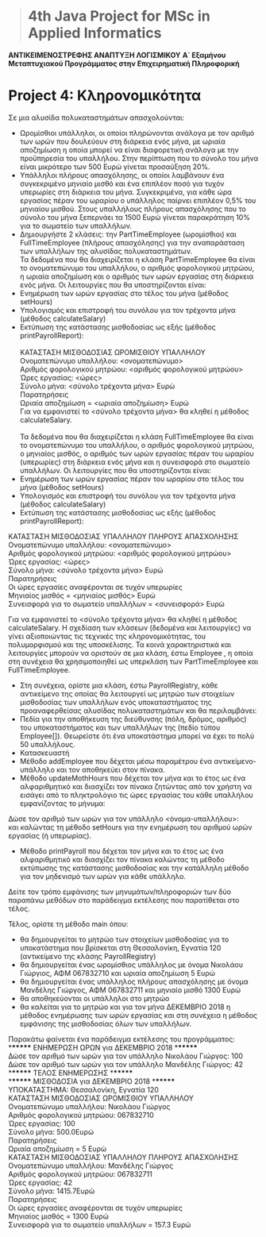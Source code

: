 > # 4th Java Project for MSc in Applied Informatics

**ΑΝΤΙΚΕΙΜΕΝΟΣΤΡΕΦΗΣ ΑΝΑΠΤΥΞΗ ΛΟΓΙΣΜΙΚΟΥ**
**A΄ Εξαμήνου Μεταπτυχιακού Προγράμματος στην Επιχειρηματική Πληροφορική**

# Project 4: Κληρονομικότητα

Σε μια αλυσίδα πολυκαταστημάτων απασχολούνται:

- Ωρομίσθιοι υπάλληλοι, οι οποίοι πληρώνονται ανάλογα με τον αριθμό των ωρών που δουλεύουν στη διάρκεια ενός μήνα, με ωριαία αποζημίωση η οποία μπορεί να είναι διαφορετική ανάλογα με την προϋπηρεσία του υπαλλήλου. Στην περίπτωση που το σύνολο του μήνα είναι μικρότερο των 500 Ευρώ γίνεται προσαύξηση 20%.
- Υπάλληλοι πλήρους απασχόλησης, οι οποίοι λαμβάνουν ένα συγκεκριμένο μηνιαίο μισθό και ένα επιπλέον ποσό για τυχόν υπερωρίες στη διάρκεια του μήνα. Συγκεκριμένα, για κάθε ώρα εργασίας πέραν του ωραρίου ο υπάλληλος παίρνει επιπλέον 0,5% του μηνιαίου μισθού. Στους υπαλλήλους πλήρους απασχόλησης που το σύνολο του μήνα ξεπερνάει τα 1500 Ευρώ γίνεται παρακράτηση 10% για το σωματείο των υπαλλήλων.
- Δημιουργήστε 2 κλάσεις: την PartTimeEmployee (ωρομίσθιοι) και FullTimeEmployee (πλήρους απασχόλησης) για την αναπαράσταση των υπαλλήλων της αλυσίδας πολυκαταστημάτων.<br>
  Τα δεδομένα που θα διαχειρίζεται η κλάση PartTimeEmployee θα είναι το ονοματεπώνυμο του υπαλλήλου, ο αριθμός φορολογικού μητρώου, η ωριαία αποζημίωση και ο αριθμός των ωρών εργασίας στη διάρκεια ενός μήνα. Οι λειτουργίες που θα υποστηρίζονται είναι:<br>
- Ενημέρωση των ωρών εργασίας στο τέλος του μήνα (μέθοδος setHours)
- Υπολογισμός και επιστροφή του συνόλου για τον τρέχοντα μήνα (μέθοδος calculateSalary)
- Εκτύπωση της κατάστασης μισθοδοσίας ως εξής (μέθοδος printPayrollReport):<br>
  <br>
  ΚΑΤΑΣΤΑΣΗ ΜΙΣΘΟΔΟΣΙΑΣ ΩΡΟΜΙΣΘΙΟΥ ΥΠΑΛΛΗΛΟΥ <br>
  Ονοματεπώνυμο υπαλλήλου: <ονοματεπώνυμο> <br>
  Αριθμός φορολογικού μητρώου: <αριθμός φορολογικού μητρώου> <br>
  Ώρες εργασίας: <ώρες> <br>
  Σύνολο μήνα: <σύνολο τρέχοντα μήνα> Ευρώ <br>
  Παρατηρήσεις <br>
  Ωριαία αποζημίωση = <ωριαία αποζημίωση> Ευρώ <br>
  Για να εμφανιστεί το <σύνολο τρέχοντα μήνα> θα κληθεί η μέθοδος calculateSalary. <br>
  <br>
  Τα δεδομένα που θα διαχειρίζεται η κλάση FullTimeEmployee θα είναι το ονοματεπώνυμο του υπαλλήλου, ο αριθμός φορολογικού μητρώου, ο μηνιαίος μισθός, ο αριθμός των ωρών εργασίας πέραν του ωραρίου (υπερωρίες) στη διάρκεια ενός μήνα και η συνεισφορά στο σωματείο υπαλλήλων. Οι λειτουργίες που θα υποστηρίζονται είναι: <br>
- Ενημέρωση των ωρών εργασίας πέραν του ωραρίου στο τέλος του μήνα (μέθοδος setHours)
- Υπολογισμός και επιστροφή του συνόλου για τον τρέχοντα μήνα (μέθοδος calculateSalary)
- Εκτύπωση της κατάστασης μισθοδοσίας ως εξής (μέθοδος printPayrollReport): <br>

ΚΑΤΑΣΤΑΣΗ ΜΙΣΘΟΔΟΣΙΑΣ ΥΠΑΛΛΗΛΟΥ ΠΛΗΡΟΥΣ ΑΠΑΣΧΟΛΗΣΗΣ <br>
Ονοματεπώνυμο υπαλλήλου: <ονοματεπώνυμο><br>
Αριθμός φορολογικού μητρώου: <αριθμός φορολογικού μητρώου><br>
Ώρες εργασίας: <ώρες><br>
Σύνολο μήνα: <σύνολο τρέχοντα μήνα> Ευρώ<br>
Παρατηρήσεις<br>
Οι ώρες εργασίες αναφέρονται σε τυχόν υπερωρίες<br>
Μηνιαίος μισθός = <μηνιαίος μισθός> Ευρώ<br>
Συνεισφορά για το σωματείο υπαλλήλων = <συνεισφορά> Ευρώ<br>

Για να εμφανιστεί το <σύνολο τρέχοντα μήνα> θα κληθεί η μέθοδος calculateSalary.
Η σχεδίαση των κλάσεων (δεδομένα και λειτουργίες) να γίνει αξιοποιώντας τις τεχνικές της κληρονομικότητας, του πολυμορφισμού και της υποσκέλισης. Τα κοινά χαρακτηριστικά και λειτουργίες μπορούν να οριστούν σε μια κλάση, έστω Employee , η οποία στη συνέχεια θα χρησιμοποιηθεί ως υπερκλάση των PartTimeEmployee και FullTimeEmployee.

- Στη συνέχεια, ορίστε μια κλάση, έστω PayrollRegistry, κάθε αντικείμενο της οποίας θα λειτουργεί ως μητρώο των στοιχείων μισθοδοσίας των υπαλλήλων ενός υποκαταστήματος της προαναφερθείσας αλυσίδας πολυκαταστημάτων και θα περιλαμβάνει:
- Πεδία για την αποθήκευση της διεύθυνσης (πόλη, δρόμος, αριθμός) του υποκαταστήματος και των υπαλλήλων της (πεδίο τύπου Employee[]). Θεωρείστε ότι ένα υποκατάστημα μπορεί να έχει το πολύ 50 υπαλλήλους.
- Κατασκευαστή
- Μέθοδο addEmployee που δέχεται μέσω παραμέτρου ένα αντικείμενο-υπάλληλο και τον αποθηκεύει στον πίνακα.
- Μέθοδο updateMothHours που δέχεται τον μήνα και το έτος ως ένα αλφαριθμητικό και διασχίζει τον πίνακα ζητώντας από τον χρήστη να εισάγει από το πληκτρολόγιο τις ώρες εργασίας του κάθε υπαλλήλου εμφανίζοντας το μήνυμα:<br>

Δώσε τον αριθμό των ωρών για τον υπάλληλο <όνομα-υπαλλήλου>: <br>
και καλώντας τη μέθοδο setHours για την ενημέρωση του αριθμού ωρών εργασίας (ή υπερωρίας).<br>

- Μέθοδο printPayroll που δέχεται τον μήνα και το έτος ως ένα αλφαριθμητικό και διασχίζει τον πίνακα καλώντας τη μέθοδο εκτύπωσης της κατάστασης μισθοδοσίας και την κατάλληλη μέθοδο για τον μηδενισμό των ωρών για κάθε υπάλληλο.<br>

Δείτε τον τρόπο εμφάνισης των μηνυμάτων/πληροφοριών των δύο παραπάνω μεθόδων στο παράδειγμα εκτέλεσης που παρατίθεται στο τέλος.<br>

Τέλος, ορίστε τη μέθοδο main όπου:

- θα δημιουργείται το μητρώο των στοιχείων μισθοδοσίας για το υποκατάστημα που βρίσκεται στη Θεσσαλονίκη, Εγνατία 120 (αντικείμενο της κλάσης PayrollRegistry)
- θα δημιουργείται ένας ωρομίσθιος υπάλληλος με όνομα Νικολάου Γιώργιος, ΑΦΜ 067832710 και ωριαία αποζημίωση 5 Ευρώ
- θα δημιουργείται ένας υπάλληλος πλήρους απασχόλησης με όνομα Μανδέλης Γιώργος, ΑΦΜ 067832711 και μηνιαίο μισθό 1300 Ευρώ
- θα αποθηκεύονται οι υπάλληλοι στο μητρώο
- θα καλείται για το μητρώο και για τον μήνα ΔΕΚΕΜΒΡΙΟ 2018 η μέθοδος ενημέρωσης των ωρών εργασίας και στη συνέχεια η μέθοδος εμφάνισης της μισθοδοσίας όλων των υπαλλήλων.<br>

Παρακάτω φαίνεται ένα παράδειγμα εκτέλεσης του προγράμματος: <br> \***\*\*\*\*\*** ΕΝΗΜΕΡΩΣΗ ΩΡΩΝ για ΔΕΚΕΜΒΡΙΟ 2018 \***\*\*\*\*\*** <br>
Δώσε τον αριθμό των ωρών για τον υπάλληλο Νικολάου Γιώργος: 100 <br>
Δώσε τον αριθμό των ωρών για τον υπάλληλο Μανδέλης Γιώργος: 42 <br> \***\*\*\*\*\*** ΤΕΛΟΣ ΕΝΗΜΕΡΩΣΗΣ \***\*\*\*\*\*** <br> \***\*\*\*\*\*** ΜΙΣΘΟΔΟΣΙΑ για ΔΕΚΕΜΒΡΙΟ 2018 \***\*\*\*\*\***<br>
ΥΠΟΚΑΤΑΣΤΗΜΑ: Θεσσαλονίκη, Εγνατία 120<br>
ΚΑΤΑΣΤΑΣΗ ΜΙΣΘΟΔΟΣΙΑΣ ΩΡΟΜΙΣΘΙΟΥ ΥΠΑΛΛΗΛΟΥ<br>
Ονοματεπώνυμο υπαλλήλου: Νικολάου Γιώργος<br>
Αριθμός φορολογικού μητρώου: 067832710<br>
Ώρες εργασίας: 100<br>
Σύνολο μήνα: 500.0Ευρώ<br>
Παρατηρήσεις<br>
Ωριαία αποζημίωση = 5 Ευρώ<br>
ΚΑΤΑΣΤΑΣΗ ΜΙΣΘΟΔΟΣΙΑΣ ΥΠΑΛΛΗΛΟΥ ΠΛΗΡΟΥΣ ΑΠΑΣΧΟΛΗΣΗΣ<br>
Ονοματεπώνυμο υπαλλήλου: Μανδέλης Γιώργος<br>
Αριθμός φορολογικού μητρώου: 067832711<br>
Ώρες εργασίας: 42<br>
Σύνολο μήνα: 1415.7Ευρώ<br>
Παρατηρήσεις<br>
Οι ώρες εργασίες αναφέρονται σε τυχόν υπερωρίες<br>
Μηνιαίος μισθός = 1300 Ευρώ<br>
Συνεισφορά για το σωματείο υπαλλήλων = 157.3 Ευρώ<br>
